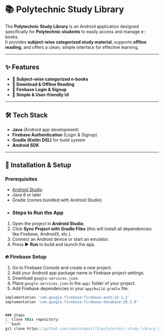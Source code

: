 # 📚 Polytechnic Study Library

The **Polytechnic Study Library** is an Android application designed specifically for **Polytechnic students** to easily access and manage e-books.  
It provides **subject-wise categorized study material**, supports **offline reading**, and offers a clean, simple interface for effective learning.

---

## ✨ Features

- 📖 **Subject-wise categorized e-books**  
- 📂 **Download & Offline Reading**  
- 🔑 **Firebase Login & Signup**  
- 🎨 **Simple & User-friendly UI**  

---

## 🛠 Tech Stack

- **Java** (Android app development)  
- **Firebase Authentication** (Login & Signup)  
- **Gradle (Kotlin DSL)** for build system  
- **Android SDK**

---

## 🚀 Installation & Setup

### Prerequisites
- [Android Studio](https://developer.android.com/studio)
- Java 8 or later
- Gradle (comes bundled with Android Studio)
- ### Steps to Run the App
1. Open the project in **Android Studio**.
2. Click **Sync Project with Gradle Files** (this will install all dependencies like Firebase, AndroidX, etc.).
3. Connect an Android device or start an emulator.
4. Press ▶️ **Run** to build and launch the app.

### 🔥 Firebase Setup
1. Go to Firebase Console and create a new project.
2. Add your Android app package name in Firebase project settings.
3. Download `google-services.json`.
4. Place `google-services.json` in the `app/` folder of your project.
5. Add Firebase dependencies in your `app/build.gradle` file:
```gradle
implementation 'com.google.firebase:firebase-auth:22.1.2'
implementation 'com.google.firebase:firebase-database:20.3.0'


### Steps
1. Clone this repository:
```bash
git clone https://github.com/samikshapatil5/polytechnic-study-library.git
